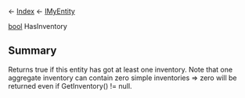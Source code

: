 ← [Index](Api-Index) ← [IMyEntity](VRage.Game.ModAPI.Ingame.IMyEntity)

[bool](System.Boolean) HasInventory

## Summary

Returns true if this entity has got at least one inventory. Note that one aggregate inventory can contain zero simple inventories => zero will be returned even if GetInventory() != null.

